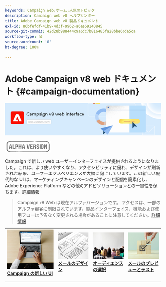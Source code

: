 ```yaml
---
keywords: Campaign web;ホーム;人気のトピック
description: Campaign web v8 ヘルプセンター
title: Adobe Campaign web v8 製品ドキュメント
exl-id: 86bfefdf-41b9-4d3f-9962-a6ae69140845
source-git-commit: 42d28b988444c9a6dc7b816485fa28bbe6cda5ca
workflow-type: ht
source-wordcount: '0'
ht-degree: 100%

---
```


# Adobe Campaign v8 web ドキュメント {#campaign-documentation}

![](assets/do-not-localize/banner-documentationv8.png)

![](assets/do-not-localize/badge.png)


Campaign で新しい web ユーザーインターフェイスが提供されるようになりました。これは、より使いやすくなり、アクセシビリティに優れ、デザインが刷新された結果、ユーザーエクスペリエンスが大幅に向上しています。この新しい現代的な UI は、マーケティングキャンペーンのデザインと配信を簡素化し、Adobe Experience Platform などの他のアドビソリューションとの一貫性を保ちます。[詳細情報](get-started/get-started.md)

>Campaign v8 Web は現在アルファバージョンです。 アクセスは、一部のアルファ顧客に制限されています。製品インターフェイス、機能および使用フローは予告なく変更される場合があることに注意してください。[詳細情報](rn/release-notes.md)


<table style="table-layout:fixed"><tr style="border: 0;">
<td>
<a href="get-started/user-interface.md">
<img alt="新しい UI" src="assets/do-not-localize/email-create.jpeg">
</a>
<div><a href="get-started/user-interface.md"><strong>Campaign の新しい UI</strong>
</div>
<p>
</td>
<td>
<a href="content/create-email-content.md">
<img alt="低頻度" src="assets/do-not-localize/email-design.jpg">
</a>
<div>
<a href="content/create-email-content.md"><strong>メールのデザイン</strong></a>
</div>
<p></td>
<td>
<a href="audience/about-audiences.md">
<img alt="オーディエンス" src="assets/do-not-localize/email-audience.jpg">
</a>
<div>
<a href="audience/about-audiences.md"><strong>オーディエンスの選択</strong></a>
</div>
<p>
</td>
<td>
<a href="preview-test/proofs.md">
<img alt="検証" src="assets/do-not-localize/email-preview.jpg">
</a>
<div>
<a href="preview-test/proofs.md"><strong>メールのプレビューとテスト</strong></a>
</div>
<p>
</td>
</tr></table>
